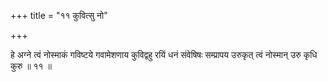 +++
title = "११ कुवित्सु नो"

+++

हे अग्ने त्वं नोस्माकं गविष्टये गवामेशणाय कुविद्वहु रयिं धनं संवेषिषः सम्प्रापय उरुकृत् त्वं नोस्मान् उरु कृधि कुरु ॥ ११ ॥